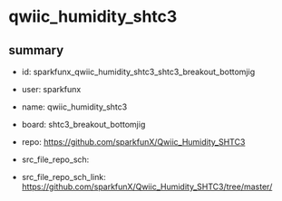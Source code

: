 # qwiic_humidity_shtc3
 
## summary 
* id: sparkfunx_qwiic_humidity_shtc3_shtc3_breakout_bottomjig
* user: sparkfunx
* name: qwiic_humidity_shtc3
* board: shtc3_breakout_bottomjig
* repo: https://github.com/sparkfunX/Qwiic_Humidity_SHTC3



* src_file_repo_sch: 
* src_file_repo_sch_link: https://github.com/sparkfunX/Qwiic_Humidity_SHTC3/tree/master/






